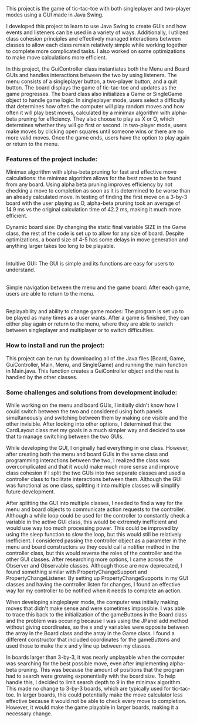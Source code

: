 This project is the game of tic-tac-toe with both singleplayer and two-player modes using a GUI made in Java Swing.

I developed this project to learn to use Java Swing to create GUIs and how events and listeners can be used in a variety of ways. Additionally, I utilized class cohesion principles and effectively managed interactions between classes to allow each class remain relatively simple while working together to complete more complicated tasks. I also worked on some optimizations to make move calculations more efficient.

In this project, the GuiController class instantiates both the Menu and Board GUIs and handles interactions between the two by using listeners. The menu consists of a singleplayer button, a two-player button, and a quit button. The board displays the game of tic-tac-toe and updates as the game progresses. The board class also initializes a Game or SingleGame object to handle game logic. In singleplayer mode, users select a difficulty that determines how often the computer will play random moves and how often it will play best moves, calculated by a minimax algorithm with alpha-beta pruning for efficiency. They also choose to play as X or O, which determines whether they will go first or second. In two-player mode, users make moves by clicking open squares until someone wins or there are no more valid moves. Once the game ends, users have the option to play again or return to the menu.

### Features of the project include:
Minimax algorithm with alpha-beta pruning for fast and effective move calculations: the minimax algorithm allows for the best move to be found from any board. Using alpha beta pruning improves efficiency by not checking a move to completion as soon as it is determined to be worse than an already calculated move. In testing of finding the first move on a 3-by-3 board with the user playing as O, alpha-beta pruning took an average of 14.9 ms vs the original calculation time of 42.2 ms, making it much more efficient.

Dynamic board size: By changing the static final variable SIZE in the Game class, the rest of the code is set up to allow for any size of board. Despite optimizations, a board size of 4-5 has some delays in move generation and anything larger takes too long to be playable.

<br/>Intuitive GUI: The GUI is simple and its functions are easy for users to understand.

<br/>Simple navigation between the menu and the game board: After each game, users are able to return to the menu.

<br/>Replayability and ability to change game modes: The program is set up to be played as many times as a user wants. After a game is finished, they can either play again or return to the menu, where they are able to switch between singleplayer and multiplayer or to switch difficulties.

### How to install and run the project:
This project can be run by downloading all of the Java files (Board, Game, GuiController, Main, Menu, and SingleGame) and running the main function in Main.java. This function creates a GuiController object and the rest is handled by the other classes.

### Some challenges and solutions from development include:
While working on the menu and board GUIs, I initially didn't know how I could switch between the two and considered using both panels simultaneously and switching between them by making one visible and the other invisible. After looking into other options, I determined that the CardLayout class met my goals in a much simpler way and decided to use that to manage switching between the two GUIs.

While developing the GUI, I originally had everything in one class. However, after creating both the menu and board GUIs in the same class and programming interactions between the two, I realized the class was overcomplicated and that it would make much more sense and improve class cohesion if I split the two GUIs into two separate classes and used a controller class to facilitate interactions between them. Although the GUI was functional as one class, splitting it into multiple classes will simplify future development.

After splitting the GUI into multiple classes, I needed to find a way for the menu and board objects to communicate action requests to the controller. Although a while loop could be used for the controller to constantly check a variable in the active GUI class, this would be extremely inefficient and would use way too much processing power. This could be improved by using the sleep function to slow the loop, but this would still be relatively inefficient. I considered passing the controller object as a parameter in the menu and board constructors so they could call a notifier method in the controller class, but this would reverse the roles of the controller and the other GUI classes. After researching more options, I came across the Observer and Observable classes. Although those are now deprecated, I found something similar with PropertyChangeSupport and PropertyChangeListener. By setting up PropertyChangeSupports in my GUI classes and having the controller listen for changes, I found an effective way for my controller to be notified when it needs to complete an action.

When developing singleplayer mode, the computer was initially making moves that didn't make sense and were sometimes impossible. I was able to trace this back to the initialization of the gameButtons in the Board class and the problem was occuring because I was using the JPanel add method without giving coordinates, so the x and y variables were opposite between the array in the Board class and the array in the Game class. I found a different constructor that included coordinates for the gameButtons and used those to make the x and y line up between my classes.

In boards larger than 3-by-3, it was nearly unplayable when the computer was searching for the best possible move, even after implementing alpha-beta pruning. This was because the amount of positions that the program had to search were growing exponentially with the board size. To help handle this, I decided to limit search depth to 9 in the minimax algorithm. This made no change to 3-by-3 boards, which are typically used for tic-tac-toe. In larger boards, this could potentially make the move calculator less effective because it would not be able to check every move to completion. However, it would make the game playable in larger boards, making it a necessary change.
